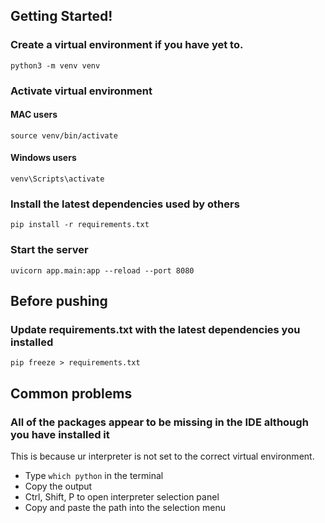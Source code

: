 ## Getting Started!

### Create a virtual environment if you have yet to.

```
python3 -m venv venv
```

### Activate virtual environment

#### MAC users

```
source venv/bin/activate
```

#### Windows users

```
venv\Scripts\activate
```

### Install the latest dependencies used by others

```
pip install -r requirements.txt
```

### Start the server

```
uvicorn app.main:app --reload --port 8080
```

## Before pushing

### Update requirements.txt with the latest dependencies you installed

```
pip freeze > requirements.txt
```

## Common problems 

### All of the packages appear to be missing in the IDE although you have installed it

This is because ur interpreter is not set to the correct virtual environment.
- Type `which python` in the terminal
- Copy the output
- Ctrl, Shift, P to open interpreter selection panel
- Copy and paste the path into the selection menu